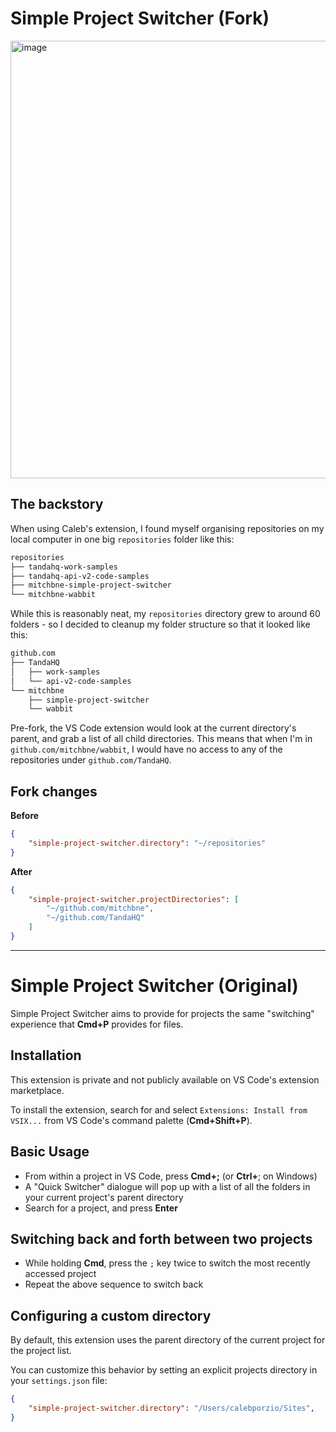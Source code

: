  # Simple Project Switcher (Fork)

<img width="700px" alt="image" src="https://user-images.githubusercontent.com/37649155/173582750-8cba07db-2412-4af4-ab6d-331939cd2514.png">

## The backstory
When using Caleb's extension, I found myself organising repositories on my local computer in one big `repositories` folder like this:
```sh
repositories
├── tandahq-work-samples
├── tandahq-api-v2-code-samples
├── mitchbne-simple-project-switcher
└── mitchbne-wabbit
```

While this is reasonably neat, my `repositories` directory grew to around 60 folders - so I decided to cleanup my folder structure so that it looked like this:

```sh
github.com
├── TandaHQ
│   ├── work-samples
│   └── api-v2-code-samples
└── mitchbne
    ├── simple-project-switcher
    └── wabbit
```

Pre-fork, the VS Code extension would look at the current directory's parent, and grab a list of all child directories. This means that when I'm in `github.com/mitchbne/wabbit`, I would have no access to any of the repositories under `github.com/TandaHQ`.

## Fork changes

**Before**
```json
{
    "simple-project-switcher.directory": "~/repositories"
}
```

**After**
```json
{
    "simple-project-switcher.projectDirectories": [
        "~/github.com/mitchbne",
        "~/github.com/TandaHQ"
    ]
}
```

-----

# Simple Project Switcher (Original)

Simple Project Switcher aims to provide for projects the same "switching" experience that **Cmd+P** provides for files.

## Installation

This extension is private and not publicly available on VS Code's extension marketplace.

To install the extension, search for and select `Extensions: Install from VSIX...` from VS Code's command palette (**Cmd+Shift+P**).

## Basic Usage

- From within a project in VS Code, press **Cmd+;** (or **Ctrl+**; on Windows)
- A "Quick Switcher" dialogue will pop up with a list of all the folders in your
current project's parent directory
- Search for a project, and press **Enter**

## Switching back and forth between two projects

- While holding **Cmd**, press the `;` key twice to switch the most recently accessed project
- Repeat the above sequence to switch back

## Configuring a custom directory

By default, this extension uses the parent directory of the current project for the project list.

You can customize this behavior by setting an explicit projects directory in your `settings.json` file:

```json
{
    "simple-project-switcher.directory": "/Users/calebporzio/Sites",
}
```
